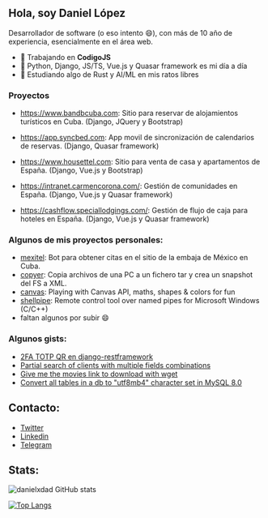 ## Hola, soy Daniel López

Desarrollador de software (o eso intento :smile:), con más de 10 año de experiencia, esencialmente en el área web.

- 🔭 Trabajando en **CodigoJS**
- 💬 Python, Django, JS/TS, Vue.js y Quasar framework es mi día a día
- 🌱 Estudiando algo de Rust y AI/ML en mis ratos libres

### Proyectos

- https://www.bandbcuba.com: Sitio para reservar de alojamientos turísticos en Cuba. (Django, JQuery y Bootstrap)

- https://app.syncbed.com: App movil de sincronización de calendarios de reservas. (Django, Quasar framework)

- https://www.housettel.com: Sitio para venta de casa y apartamentos de España. (Django, Vue.js y Bootstrap)

- https://intranet.carmencorona.com/: Gestión de comunidades en España. (Django, Vue.js y Quasar framework)

- https://cashflow.speciallodgings.com/: Gestión de flujo de caja para hoteles en España. (Django, Vue.js y Quasar framework)

### Algunos de mis proyectos personales:

- [mexitel](https://github.com/danielxdad/mexitel): Bot para obtener citas en el sitio de la embaja de México en Cuba.
- [copyer](https://github.com/danielxdad/copyer): Copia archivos de una PC a un fichero tar y crea un snapshot del FS a XML.
- [canvas](https://github.com/danielxdad/canvas): Playing with Canvas API, maths, shapes & colors for fun
- [shellpipe](https://github.com/danielxdad/shellpipe): Remote control tool over named pipes for Microsoft Windows (C/C++)
- faltan algunos por subir :smile:

### Algunos gists:
- [2FA TOTP QR en django-restframework](https://gist.github.com/danielxdad/a2c477c0f715277ab543ee5e93a8876a)
- [Partial search of clients with multiple fields combinations](https://gist.github.com/danielxdad/d77a880b8cf2cc15c16c1a00582c35ba)
- [Give me the movies link to download with wget](https://gist.github.com/danielxdad/0953570980f44ba768cbc332cfbad822)
- [Convert all tables in a db to "utf8mb4" character set in MySQL 8.0](https://gist.github.com/danielxdad/171a1e6c23ccb5722336091f917ddb7c)

## Contacto:

- [Twitter](https://twitter.com/danielxdad/)
- [Linkedin](https://www.linkedin.com/in/danielxdad/)
- [Telegram](https://t.me/danielxdad)

## Stats:
![danielxdad GitHub stats](https://github-readme-stats.vercel.app/api?username=danielxdad&count_private=true&theme=dark)

[![Top Langs](https://github-readme-stats.vercel.app/api/top-langs/?username=danielxdad&layout=compact&theme=dark)](https://github.com/anuraghazra/github-readme-stats)
